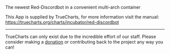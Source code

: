 The newest Red-Discordbot in a convenient multi-arch container 


This App is supplied by TrueCharts, for more information visit the manual: https://truecharts.org/charts/incubator/red-discordbot

---

TrueCharts can only exist due to the incredible effort of our staff.
Please consider making a [donation](https://truecharts.org/docs/about/sponsor) or contributing back to the project any way you can!
